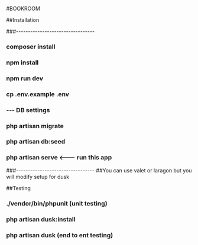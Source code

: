#BOOKROOM

##Installation

###---------------------------------
### composer install
### npm install
### npm run dev
### cp .env.example .env
### --- DB settings
### php artisan migrate
### php artisan db:seed
### php artisan serve <--- run this app
###---------------------------------
##You can use valet or laragon but you will modify setup for dusk

##Testing
### ./vendor/bin/phpunit (unit testing)
### php artisan dusk:install
### php artisan dusk (end to ent testing)



